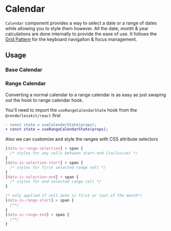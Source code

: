 # Calendar

`Calendar` component provides a way to select a date or a range of dates while
allowing you to style them however. All the date, month & year calculations are
done internally to provide the ease of use. It follows the
[Grid Pattern](https://www.w3.org/TR/wai-aria-practices-1.2/#grid) for the
keyboard navigaiton & focus management.

<!-- INJECT_TOC -->

## Usage

### Base Calendar

<!-- IMPORT_EXAMPLE src/calendar/stories/templates/CalendarBasicJsx.ts -->

### Range Calendar

Converting a normal calendar to a range calendar is as easy as just swaping out
the hook to range calendar hook.

You'll need to import the `useRangeCalendarState` hook from the
`@renderlesskit/react` first

```diff
- const state = useCalendarState(props);
+ const state = useRangeCalendarState(props);
```

Also we can customize and style the ranges with CSS attribute selectors

```css
[data-is-range-selection] > span {
  /* styles for any cells between start-end (inclusive) */
}
[data-is-selection-start] > span {
  /* styles for first selected range cell */
}
[data-is-selection-end] > span {
  /* styles for end selected range cell */
}

/* only applied if cell date is first or last of the month*/
[data-is-range-start] > span {
  /**/
}
[data-is-range-end] > span {
  /**/
}
```

<!-- CODESANDBOX
link_title: Calendar
js: src/calendar/stories/templates/CalendarBasicJsx.ts
css: src/calendar/stories/templates/CalendarBasicCss.ts
utils: src/calendar/stories/templates/UtilsJsx.ts
-->

<!-- CODESANDBOX
link_title: Range Calendar
js: src/calendar/stories/templates/CalendarRangeJsx.ts
css: src/calendar/stories/templates/CalendarRangeCss.ts
utils: src/calendar/stories/templates/UtilsJsx.ts
-->

<!-- INJECT_COMPOSITION src/calendar -->

<!-- INJECT_PROPS src/calendar -->
